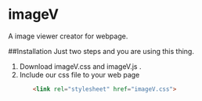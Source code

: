 # imageV
A image viewer creator for webpage.

##Installation
  Just two steps and you are using this thing.
  
  1. Download imageV.css and imageV.js .
  2. Include our css file to your web page <br>
```html
       <link rel="stylesheet" href="imageV.css">
```
